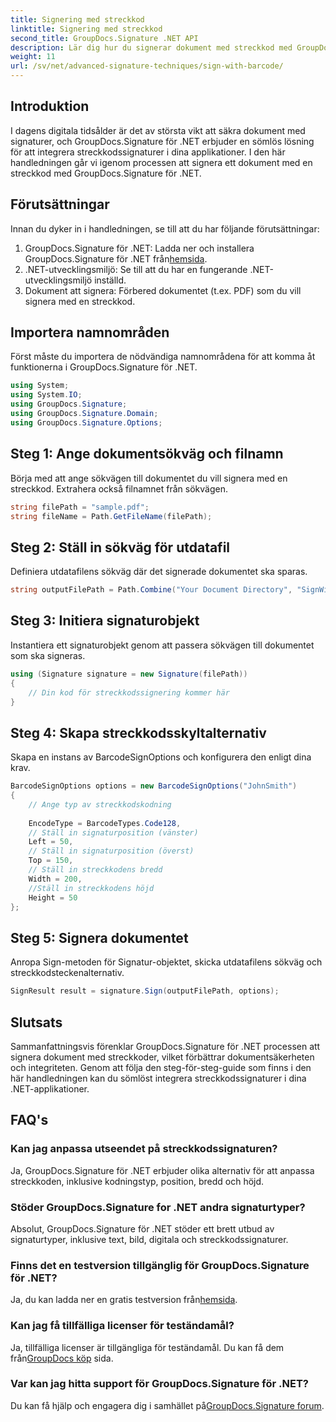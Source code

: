 ```yaml
---
title: Signering med streckkod
linktitle: Signering med streckkod
second_title: GroupDocs.Signature .NET API
description: Lär dig hur du signerar dokument med streckkod med GroupDocs.Signature för .NET. Följ vår steg-för-steg-guide för sömlös integration.
weight: 11
url: /sv/net/advanced-signature-techniques/sign-with-barcode/
---
```

## Introduktion
I dagens digitala tidsålder är det av största vikt att säkra dokument med signaturer, och GroupDocs.Signature för .NET erbjuder en sömlös lösning för att integrera streckkodssignaturer i dina applikationer. I den här handledningen går vi igenom processen att signera ett dokument med en streckkod med GroupDocs.Signature för .NET.
## Förutsättningar
Innan du dyker in i handledningen, se till att du har följande förutsättningar:
1.  GroupDocs.Signature för .NET: Ladda ner och installera GroupDocs.Signature för .NET från[hemsida](https://releases.groupdocs.com/signature/net/).
2. .NET-utvecklingsmiljö: Se till att du har en fungerande .NET-utvecklingsmiljö inställd.
3. Dokument att signera: Förbered dokumentet (t.ex. PDF) som du vill signera med en streckkod.

## Importera namnområden
Först måste du importera de nödvändiga namnområdena för att komma åt funktionerna i GroupDocs.Signature för .NET.
```csharp
using System;
using System.IO;
using GroupDocs.Signature;
using GroupDocs.Signature.Domain;
using GroupDocs.Signature.Options;
```
## Steg 1: Ange dokumentsökväg och filnamn
Börja med att ange sökvägen till dokumentet du vill signera med en streckkod. Extrahera också filnamnet från sökvägen.
```csharp
string filePath = "sample.pdf";
string fileName = Path.GetFileName(filePath);
```
## Steg 2: Ställ in sökväg för utdatafil
Definiera utdatafilens sökväg där det signerade dokumentet ska sparas.
```csharp
string outputFilePath = Path.Combine("Your Document Directory", "SignWithBarcode", fileName);
```
## Steg 3: Initiera signaturobjekt
Instantiera ett signaturobjekt genom att passera sökvägen till dokumentet som ska signeras.
```csharp
using (Signature signature = new Signature(filePath))
{
    // Din kod för streckkodssignering kommer här
}
```
## Steg 4: Skapa streckkodsskyltalternativ
Skapa en instans av BarcodeSignOptions och konfigurera den enligt dina krav.
```csharp
BarcodeSignOptions options = new BarcodeSignOptions("JohnSmith")
{
	// Ange typ av streckkodskodning
	
    EncodeType = BarcodeTypes.Code128,
    // Ställ in signaturposition (vänster)
	Left = 50,
	// Ställ in signaturposition (överst)
    Top = 150,
	// Ställ in streckkodens bredd
    Width = 200,
	//Ställ in streckkodens höjd
    Height = 50
};
```
## Steg 5: Signera dokumentet
Anropa Sign-metoden för Signatur-objektet, skicka utdatafilens sökväg och streckkodsteckenalternativ.
```csharp
SignResult result = signature.Sign(outputFilePath, options);
```

## Slutsats
Sammanfattningsvis förenklar GroupDocs.Signature för .NET processen att signera dokument med streckkoder, vilket förbättrar dokumentsäkerheten och integriteten. Genom att följa den steg-för-steg-guide som finns i den här handledningen kan du sömlöst integrera streckkodssignaturer i dina .NET-applikationer.
## FAQ's
### Kan jag anpassa utseendet på streckkodssignaturen?
Ja, GroupDocs.Signature för .NET erbjuder olika alternativ för att anpassa streckkoden, inklusive kodningstyp, position, bredd och höjd.
### Stöder GroupDocs.Signature for .NET andra signaturtyper?
Absolut, GroupDocs.Signature för .NET stöder ett brett utbud av signaturtyper, inklusive text, bild, digitala och streckkodssignaturer.
### Finns det en testversion tillgänglig för GroupDocs.Signature för .NET?
 Ja, du kan ladda ner en gratis testversion från[hemsida](https://releases.groupdocs.com/).
### Kan jag få tillfälliga licenser för teständamål?
Ja, tillfälliga licenser är tillgängliga för teständamål. Du kan få dem från[GroupDocs köp](https://purchase.groupdocs.com/temporary-license/) sida.
### Var kan jag hitta support för GroupDocs.Signature för .NET?
 Du kan få hjälp och engagera dig i samhället på[GroupDocs.Signature forum](https://forum.groupdocs.com/c/signature/13).